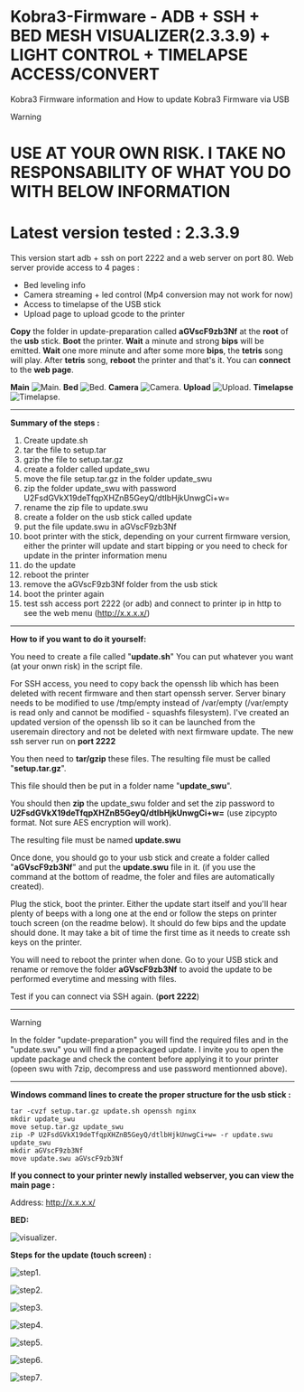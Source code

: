 # Kobra3-Firmware - ADB + SSH + BED MESH VISUALIZER(2.3.3.9) + LIGHT CONTROL + TIMELAPSE ACCESS/CONVERT
Kobra3 Firmware information and How to update Kobra3 Firmware via USB

> [!WARNING]
> # USE AT YOUR OWN RISK. I TAKE NO RESPONSABILITY OF WHAT YOU DO WITH BELOW INFORMATION
> # Latest version tested : 2.3.3.9

This version start adb + ssh on port 2222 and a web server on port 80.
Web server provide access to 4 pages :
- Bed leveling info
- Camera streaming + led control (Mp4 conversion may not work for now)
- Access to timelapse of the USB stick
- Upload page to upload gcode to the printer

**Copy** the folder in update-preparation called **aGVscF9zb3Nf** at the **root** of the **usb** stick.
**Boot** the printer.
**Wait** a minute and strong **bips** will be emitted.
**Wait** one more minute and after some more **bips**, the **tetris** song will play.
After **tetris** song, **reboot** the printer and that's it. You can **connect** to the **web page**.

**Main**
![Main](/screenshots/Main.png "Main").
**Bed**
![Bed](/screenshots/Bed.png "Bed").
**Camera**
![Camera](/screenshots/Camera.png "Camera").
**Upload**
![Upload](/screenshots/Upload.png "Upload").
**Timelapse**
![Timelapse](/screenshots/Timelapse.png "Timelapse").

---
**Summary of the steps :**

1) Create update.sh
2) tar the file to setup.tar
3) gzip the file to setup.tar.gz
4) create a folder called update_swu
5) move the file setup.tar.gz in the folder update_swu
6) zip the folder update_swu with password U2FsdGVkX19deTfqpXHZnB5GeyQ/dtlbHjkUnwgCi+w=
7) rename the zip file to update.swu
8) create a folder on the usb stick called update
9) put the file update.swu in aGVscF9zb3Nf
10) boot printer with the stick, depending on your current firmware version, either the printer will update and start bipping or you need to check for update in the printer information menu
11) do the update
12) reboot the printer
13) remove the aGVscF9zb3Nf folder from the usb stick
14) boot the printer again
15) test ssh access port 2222 (or adb) and connect to printer ip in http to see the web menu (http://x.x.x.x/)

---

**How to if you want to do it yourself:**

You need to create a file called "**update.sh**"
You can put whatever you want (at your onwn risk) in the script file.

For SSH access, you need to copy back the openssh lib which has been deleted with recent firmware and then start openssh server. 
Server binary needs to be modified to use /tmp/empty instead of /var/empty (/var/empty is read only and cannot be modified - squashfs filesystem).
I've created an updated version of the openssh lib so it can be launched from the useremain directory and not be deleted with next firmware update. 
The new ssh server run on **port 2222**

You then need to **tar/gzip** these files. The resulting file must be called "**setup.tar.gz**".

This file should then be put in a folder name "**update_swu**".

You should then **zip** the update_swu folder and set the zip password to **U2FsdGVkX19deTfqpXHZnB5GeyQ/dtlbHjkUnwgCi+w=** (use zipcypto format. Not sure AES encryption will work).

The resulting file must be named **update.swu**


Once done, you should go to your usb stick and create a folder called "**aGVscF9zb3Nf**" and put the **update.swu** file in it. (if you use the command at the bottom of readme, the foler and files are automatically created).

Plug the stick, boot the printer. Either the update start itself and you'll hear plenty of beeps with a long one at the end or follow the steps on printer touch screen (on the readme below). It should do few bips and the update should done. It may take a bit of time the first time as it needs to create ssh keys on the printer.

You will need to reboot the printer when done. Go to your USB stick and rename or remove the folder **aGVscF9zb3Nf** to avoid the update to be performed everytime and messing with files.

Test if you can connect via SSH again. (**port 2222**)

---

> [!WARNING]
> In the folder "update-preparation" you will find the required files and in the "update.swu" you will find a prepackaged update. I invite you to open the update package and check the content before applying it to your printer (opeen swu with 7zip, decompress and use password mentionned above).

---

**Windows command lines to create the proper structure for the usb stick :**

    tar -cvzf setup.tar.gz update.sh openssh nginx
    mkdir update_swu
    move setup.tar.gz update_swu
    zip -P U2FsdGVkX19deTfqpXHZnB5GeyQ/dtlbHjkUnwgCi+w= -r update.swu update_swu
    mkdir aGVscF9zb3Nf
    move update.swu aGVscF9zb3Nf


**If you connect to your printer newly installed webserver, you can view the main page :**

Address: http://x.x.x.x/


**BED:**

![visualizer](/screenshots/visualizer.png "visualizer").


**Steps for the update (touch screen) :**

![step1](/screenshots/attachment.jpg "step1").
  
![step2](/screenshots/attachment(1).jpg "step2").
  
![step3](/screenshots/attachment(2).jpg "step3").
  
![step4](/screenshots/attachment(3).jpg "step4").
  
![step5](/screenshots/attachment(4).jpg "step5").
  
![step6](/screenshots/attachment(5).jpg "step6").

![step7](/screenshots/attachment(6).jpg "step7").


